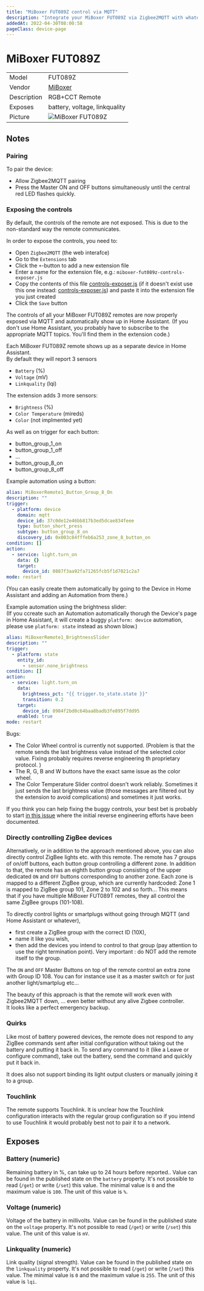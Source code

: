 ```yaml
---
title: "MiBoxer FUT089Z control via MQTT"
description: "Integrate your MiBoxer FUT089Z via Zigbee2MQTT with whatever smart home infrastructure you are using without the vendor's bridge or gateway."
addedAt: 2022-04-30T08:00:58
pageClass: device-page
---
```


<!-- !!!! -->
<!-- ATTENTION: This file is auto-generated through docgen! -->
<!-- You can only edit the "Notes"-Section between the two comment lines "Notes BEGIN" and "Notes END". -->
<!-- Do not use h1 or h2 heading within "## Notes"-Section. -->
<!-- !!!! -->

# MiBoxer FUT089Z

|     |     |
|-----|-----|
| Model | FUT089Z  |
| Vendor  | [MiBoxer](/supported-devices/#v=MiBoxer)  |
| Description | RGB+CCT Remote |
| Exposes | battery, voltage, linkquality |
| Picture | ![MiBoxer FUT089Z](https://www.zigbee2mqtt.io/images/devices/FUT089Z.jpg) |


<!-- Notes BEGIN: You can edit here. Add "## Notes" headline if not already present. -->
## Notes

### Pairing
To pair the device:
- Allow Zigbee2MQTT pairing
- Press the Master ON and OFF buttons simultaneously until the central red LED flashes quickly.

### Exposing the controls
By default, the controls of the remote are not exposed. This is due to the non-standard way the remote communicates.

In order to expose the controls, you need to:
- Open `Zigbee2MQTT` (the web interafce)
- Go to the `Extensions` tab
- Click the `+`-button to add a new extension file
- Enter a name for the extension file, e.g.: `miboxer-fut089z-controls-exposer.js`
- Copy the contents of this file [controls-exposer.js](https://github.com/Koenkk/zigbee2mqtt-user-extensions/blob/main/stable/miboxer-fut089z/controls-exposer.js) (if it doesn't exist use this one instead: [controls-exposer.js](https://github.com/Koenkk/zigbee2mqtt-user-extensions/blob/main/unstable/miboxer-fut089z/controls-exposer.js)) and paste it into the extension file you just created
- Click the `Save` button

The controls of all your MiBoxer FUT089Z remotes are now properly exposed via MQTT and automatically show up in Home Assistant. (If you don't use Home Assistant, you probably have to subscribe to the appropriate MQTT topics. You'll find them in the extension code.)

Each MiBoxer FUT089Z remote shows up as a separate device in Home Assistant.  
By default they will report 3 sensors 
- `Battery` (%)
- `Voltage` (mV)
- `Linkquality` (lqi)

The extension adds 3 more sensors:
- `Brightness` (%)
- `Color Temperature` (mireds)
- `Color` (not implmented yet)

As well as on trigger for each button:
- button_group_1_on
- button_group_1_off
- ...
- button_group_8_on
- button_group_8_off

Example automation using a button:

``` YAML
alias: MiBoxerRemote1_Button_Group_8_On
description: ""
trigger:
  - platform: device
    domain: mqtt
    device_id: 37c0de12e46bb817b3ed5dcae834feee
    type: button_short_press
    subtype: button_group_8_on
    discovery_id: 0x003c84fffeb6a253_zone_8_button_on
condition: []
action:
  - service: light.turn_on
    data: {}
    target:
      device_id: 0887f3aa92fa71265fcb5f1d7021c2a7
mode: restart
```
(You can easily create them automatically by going to the Device in Home Assistant and adding an Automation from there.)

Example automation using the brightness slider:  
(If you ccreate such an Automation automatically thorugh the Device's page in Home Assistant, it will create a buggy `platform: device` automation, please use `platform: state` instead as shown blow.)
``` YAML
alias: MiBoxerRemote1_BrightnessSlider
description: ""
trigger:
  - platform: state
    entity_id:
      - sensor.none_brightness
condition: []
action:
  - service: light.turn_on
    data:
      brightness_pct: "{{ trigger.to_state.state }}"
      transition: 0.2
    target:
      device_id: 8984f2bd0c64baa8badb3fe895f7dd95
    enabled: true
mode: restart
```



Bugs:
- The Color Wheel control is currently not supported. (Problem is that the remote sends the last brightness value instead of the selected color value. Fixing probably requires reverse engineering th proprietary protocol. )
- The R, G, B and W buttons have the exact same issue as the color wheel.
- The Color Temperature Slider control doesn't work reliably. Sometimes it just sends the last brightness value (those messages are filtered out by the extension to avoid complications) and sometimes it just works. 

If you think you can help fixing the buggy controls, your best bet is probably to start [in this issue](https://github.com/Koenkk/zigbee2mqtt/issues/10708) where the initial reverse engineering efforts have been documented.

### Directly controlling ZigBee devices
Alternatively, or in addition to the approach mentioned above, you can also directly control ZigBee lights etc. with this remote.
The remote has 7 groups of on/off buttons, each button group controlling a different zone. In addition to that, the remote has an eighth button group consisting of the upper dedicated `ON` and `OFF` buttons corresponding to another zone.
Each zone is mapped to a different ZigBee group, which are currently hardcoded: Zone 1 is mapped to ZigBee group 101, Zone 2 to 102 and so forth...
This means that if you have multiple MiBoxer FUT089T remotes, they all control the same ZigBee groups (101-108). 

To directly control lights or smartplugs without going through MQTT (and Home Assistant or whatever), 
- first create a ZigBee group with the correct ID (10X), 
- name it like you wish,
- then add the devices you intend to control to that group (pay attention to use the right termination point).
  Very important : do NOT add the remote itself to the group.

The `ON` and `OFF` Master Buttons on top of the remote control an extra zone with Group ID 108. 
You can for instance use it as a master switch or for just another light/smartplug etc...

The beauty of this approach is that the remote will work even with Zigbee2MQTT down, ... even better without any alive Zigbee controller.  
It looks like a perfect emergency backup.


### Quirks
Like most of battery powered devices, the remote does not respond to any ZigBee commands sent after initial configuration without taking out the battery and putting it back in.
To send any command to it (like a Leave or configure command), take out the battery, send the command and quickly put it back in.

It does also not support binding its light output clusters or manually joining it to a group.

### Touchlink
The remote supports Touchlink. It is unclear how the Touchlink configuration interacts with the regular group configuration so if you intend to use Touchlink it would probably best not to pair it to a network.
<!-- Notes END: Do not edit below this line -->




## Exposes

### Battery (numeric)
Remaining battery in %, can take up to 24 hours before reported..
Value can be found in the published state on the `battery` property.
It's not possible to read (`/get`) or write (`/set`) this value.
The minimal value is `0` and the maximum value is `100`.
The unit of this value is `%`.

### Voltage (numeric)
Voltage of the battery in millivolts.
Value can be found in the published state on the `voltage` property.
It's not possible to read (`/get`) or write (`/set`) this value.
The unit of this value is `mV`.

### Linkquality (numeric)
Link quality (signal strength).
Value can be found in the published state on the `linkquality` property.
It's not possible to read (`/get`) or write (`/set`) this value.
The minimal value is `0` and the maximum value is `255`.
The unit of this value is `lqi`.

